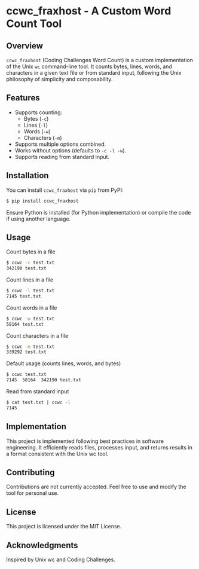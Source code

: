 # ccwc_fraxhost - A Custom Word Count Tool

## Overview

`ccwc_fraxhost` (Coding Challenges Word Count) is a custom implementation of the Unix `wc` command-line tool. It counts bytes, lines, words, and characters in a given text file or from standard input, following the Unix philosophy of simplicity and composability.

## Features

- Supports counting:
  - Bytes (`-c`)
  - Lines (`-l`)
  - Words (`-w`)
  - Characters (`-m`)
- Supports multiple options combined.
- Works without options (defaults to `-c -l -w`).
- Supports reading from standard input.

## Installation

You can install `ccwc_fraxhost` via `pip` from PyPI:

```sh
$ pip install ccwc_fraxhost
```

Ensure Python is installed (for Python implementation) or compile the code if using another language.

## Usage

Count bytes in a file

```sh
$ ccwc -c test.txt
342190 test.txt
```

Count lines in a file

```sh
$ ccwc -l test.txt
7145 test.txt
```

Count words in a file

```sh
$ ccwc -w test.txt
58164 test.txt
```

Count characters in a file

```sh
$ ccwc -m test.txt
339292 test.txt
```

Default usage (counts lines, words, and bytes)

```sh
$ ccwc test.txt
7145  58164  342190 test.txt
```

Read from standard input

```sh
$ cat test.txt | ccwc -l
7145
```

## Implementation
This project is implemented following best practices in software engineering. It efficiently reads files, processes input, and returns results in a format consistent with the Unix wc tool.

## Contributing
Contributions are not currently accepted. Feel free to use and modify the tool for personal use.

## License
This project is licensed under the MIT License.

## Acknowledgments
Inspired by Unix wc and Coding Challenges.